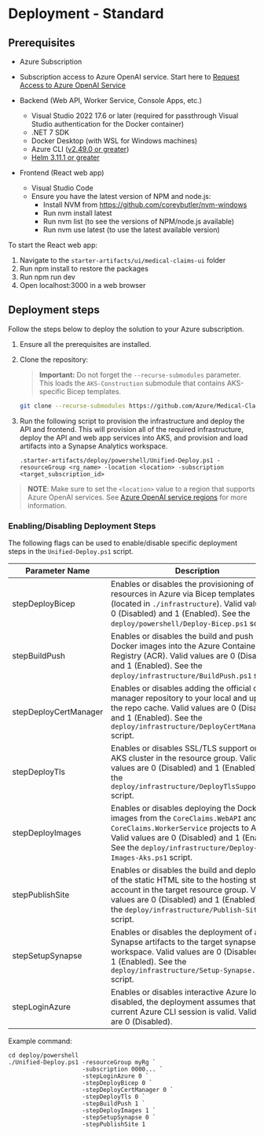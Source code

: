 # Deployment - Standard

## Prerequisites

- Azure Subscription
- Subscription access to Azure OpenAI service. Start here to [Request Access to Azure OpenAI Service](https://customervoice.microsoft.com/Pages/ResponsePage.aspx?id=v4j5cvGGr0GRqy180BHbR7en2Ais5pxKtso_Pz4b1_xUOFA5Qk1UWDRBMjg0WFhPMkIzTzhKQ1dWNyQlQCN0PWcu)

- Backend (Web API, Worker Service, Console Apps, etc.)
  - Visual Studio 2022 17.6 or later (required for passthrough Visual Studio authentication for the Docker container)
  - .NET 7 SDK
  - Docker Desktop (with WSL for Windows machines)
  - Azure CLI ([v2.49.0 or greater](https://docs.microsoft.com/en-us/cli/azure/install-azure-cli))
  - [Helm 3.11.1 or greater](https://helm.sh/docs/intro/install/)
- Frontend (React web app)
  - Visual Studio Code
  - Ensure you have the latest version of NPM and node.js:
    - Install NVM from https://github.com/coreybutler/nvm-windows
    - Run nvm install latest
    - Run nvm list (to see the versions of NPM/node.js available)
    - Run nvm use latest (to use the latest available version)

To start the React web app:

1. Navigate to the `starter-artifacts/ui/medical-claims-ui` folder
2. Run npm install to restore the packages
3. Run npm run dev
4. Open localhost:3000 in a web browser

## Deployment steps

Follow the steps below to deploy the solution to your Azure subscription.

1. Ensure all the prerequisites are installed.  

1. Clone the repository:

    > **Important:** Do not forget the `--recurse-submodules` parameter. This loads the `AKS-Construction` submodule that contains AKS-specific Bicep templates.

    ```bash
    git clone --recurse-submodules https://github.com/Azure/Medical-Claims-Processing-Hackathon.git
    ```

1. Run the following script to provision the infrastructure and deploy the API and frontend. This will provision all of the required infrastructure, deploy the API and web app services into AKS, and provision and load artifacts into a Synapse Analytics workspace.

    ```pwsh
    .starter-artifacts/deploy/powershell/Unified-Deploy.ps1 -resourceGroup <rg_name> -location <location> -subscription <target_subscription_id>
    ```

>**NOTE**: Make sure to set the `<location>` value to a region that supports Azure OpenAI services.  See [Azure OpenAI service regions](https://azure.microsoft.com/en-us/explore/global-infrastructure/products-by-region/?products=cognitive-services&regions=all) for more information.

### Enabling/Disabling Deployment Steps

The following flags can be used to enable/disable specific deployment steps in the `Unified-Deploy.ps1` script.

| Parameter Name | Description |
|----------------|-------------|
| stepDeployBicep | Enables or disables the provisioning of resources in Azure via Bicep templates (located in `./infrastructure`). Valid values are 0 (Disabled) and 1 (Enabled). See the `deploy/powershell/Deploy-Bicep.ps1` script.
| stepBuildPush | Enables or disables the build and push of Docker images into the Azure Container Registry (ACR). Valid values are 0 (Disabled) and 1 (Enabled). See the `deploy/infrastructure/BuildPush.ps1` script.
| stepDeployCertManager | Enables or disables adding the official cert-manager repository to your local and updates the repo cache. Valid values are 0 (Disabled) and 1 (Enabled). See the `deploy/infrastructure/DeployCertManager.ps1` script.
| stepDeployTls | Enables or disables SSL/TLS support on the AKS cluster in the resource group. Valid values are 0 (Disabled) and 1 (Enabled). See the `deploy/infrastructure/DeployTlsSupport.ps1` script.
| stepDeployImages | Enables or disables deploying the Docker images from the `CoreClaims.WebAPI` and `CoreClaims.WorkerService` projects to AKS. Valid values are 0 (Disabled) and 1 (Enabled). See the `deploy/infrastructure/Deploy-Images-Aks.ps1` script.
| stepPublishSite | Enables or disables the build and deployment of the static HTML site to the hosting storage account in the target resource group. Valid values are 0 (Disabled) and 1 (Enabled). See the `deploy/infrastructure/Publish-Site.ps1` script.
| stepSetupSynapse | Enables or disables the deployment of a Synapse artifacts to the target synapse workspace. Valid values are 0 (Disabled) and 1 (Enabled). See the `deploy/infrastructure/Setup-Synapse.ps1` script.
| stepLoginAzure | Enables or disables interactive Azure login. If disabled, the deployment assumes that the current Azure CLI session is valid. Valid values are 0 (Disabled).

Example command:

```pwsh
cd deploy/powershell
./Unified-Deploy.ps1 -resourceGroup myRg `
                     -subscription 0000... `
                     -stepLoginAzure 0 `
                     -stepDeployBicep 0 `
                     -stepDeployCertManager 0 `
                     -stepDeployTls 0 `
                     -stepBuildPush 1 `
                     -stepDeployImages 1 `
                     -stepSetupSynapse 0 `
                     -stepPublishSite 1
```

